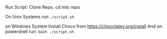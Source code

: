 Run Script:
Clone Repo.
cd into repo

On Unix Systems
run `./script.sh`

on Windows System
Install Choco from https://chocolatey.org/install
And on powershell run:
`bash ./script.sh`
